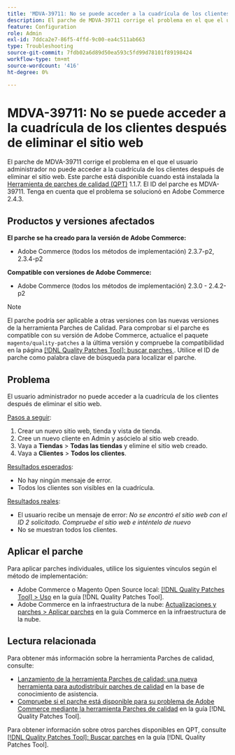 ```yaml
---
title: 'MDVA-39711: No se puede acceder a la cuadrícula de los clientes después de eliminar el sitio web'
description: El parche de MDVA-39711 corrige el problema en el que el usuario administrador no puede acceder a la cuadrícula de los clientes después de eliminar el sitio web. Este parche está disponible cuando está instalada la [Quality Patches Tool (QPT)](https://experienceleague.adobe.com/es/docs/commerce-operations/tools/quality-patches-tool/quality-patches-tool-to-self-serve-quality-patches) 1.1.7. El ID del parche es MDVA-39711. Tenga en cuenta que el problema se solucionó en Adobe Commerce 2.4.3.
feature: Configuration
role: Admin
exl-id: 7ddca2e7-86f5-4ffd-9c00-ea4c511ab663
type: Troubleshooting
source-git-commit: 7fdb02a6d89d50ea593c5fd99d78101f89198424
workflow-type: tm+mt
source-wordcount: '416'
ht-degree: 0%

---
```


# MDVA-39711: No se puede acceder a la cuadrícula de los clientes después de eliminar el sitio web

El parche de MDVA-39711 corrige el problema en el que el usuario administrador no puede acceder a la cuadrícula de los clientes después de eliminar el sitio web. Este parche está disponible cuando está instalada la [Herramienta de parches de calidad (QPT)](https://experienceleague.adobe.com/es/docs/commerce-operations/tools/quality-patches-tool/quality-patches-tool-to-self-serve-quality-patches) 1.1.7. El ID del parche es MDVA-39711. Tenga en cuenta que el problema se solucionó en Adobe Commerce 2.4.3.

## Productos y versiones afectados

**El parche se ha creado para la versión de Adobe Commerce:**

* Adobe Commerce (todos los métodos de implementación) 2.3.7-p2, 2.3.4-p2

**Compatible con versiones de Adobe Commerce:**

* Adobe Commerce (todos los métodos de implementación) 2.3.0 - 2.4.2-p2

>[!NOTE]
>
>El parche podría ser aplicable a otras versiones con las nuevas versiones de la herramienta Parches de Calidad. Para comprobar si el parche es compatible con su versión de Adobe Commerce, actualice el paquete `magento/quality-patches` a la última versión y compruebe la compatibilidad en la página [[!DNL Quality Patches Tool]: buscar parches ](https://experienceleague.adobe.com/es/docs/commerce-operations/tools/quality-patches-tool/quality-patches-tool-to-self-serve-quality-patches). Utilice el ID de parche como palabra clave de búsqueda para localizar el parche.

## Problema

El usuario administrador no puede acceder a la cuadrícula de los clientes después de eliminar el sitio web.

<u>Pasos a seguir</u>:

1. Crear un nuevo sitio web, tienda y vista de tienda.
1. Cree un nuevo cliente en Admin y asócielo al sitio web creado.
1. Vaya a **Tiendas** > **Todas las tiendas** y elimine el sitio web creado.
1. Vaya a **Clientes** > **Todos los clientes**.

<u>Resultados esperados</u>:

* No hay ningún mensaje de error.
* Todos los clientes son visibles en la cuadrícula.

<u>Resultados reales</u>:

* El usuario recibe un mensaje de error: *No se encontró el sitio web con el ID 2 solicitado. Compruebe el sitio web e inténtelo de nuevo*
* No se muestran todos los clientes.

## Aplicar el parche

Para aplicar parches individuales, utilice los siguientes vínculos según el método de implementación:

* Adobe Commerce o Magento Open Source local: [[!DNL Quality Patches Tool] > Uso](/help/tools/quality-patches-tool/usage.md) en la guía [!DNL Quality Patches Tool].
* Adobe Commerce en la infraestructura de la nube: [Actualizaciones y parches > Aplicar parches](https://experienceleague.adobe.com/docs/commerce-cloud-service/user-guide/develop/upgrade/apply-patches.html?lang=es) en la guía Commerce en la infraestructura de la nube.

## Lectura relacionada

Para obtener más información sobre la herramienta Parches de calidad, consulte:

* [Lanzamiento de la herramienta Parches de calidad: una nueva herramienta para autodistribuir parches de calidad](https://experienceleague.adobe.com/es/docs/commerce-operations/tools/quality-patches-tool/quality-patches-tool-to-self-serve-quality-patches) en la base de conocimiento de asistencia.
* [Compruebe si el parche está disponible para su problema de Adobe Commerce mediante la herramienta Parches de calidad](/help/tools/quality-patches-tool/patches-available-in-qpt/check-patch-for-magento-issue-with-magento-quality-patches.md) en la guía [!DNL Quality Patches Tool].

Para obtener información sobre otros parches disponibles en QPT, consulte [[!DNL Quality Patches Tool]: Buscar parches](https://experienceleague.adobe.com/tools/commerce-quality-patches/index.html?lang=es) en la guía [!DNL Quality Patches Tool].
